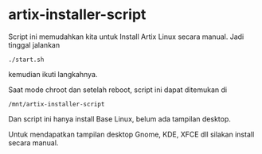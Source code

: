 # artix-installer-script

Script ini memudahkan kita untuk Install Artix Linux secara manual.
Jadi tinggal jalankan
```
./start.sh
```
kemudian ikuti langkahnya.

Saat mode chroot dan setelah reboot, script ini dapat ditemukan di
```
/mnt/artix-installer-script
```
Dan script ini hanya install Base Linux, belum ada tampilan desktop.

Untuk mendapatkan tampilan desktop Gnome, KDE, XFCE dll silakan install
secara manual.
